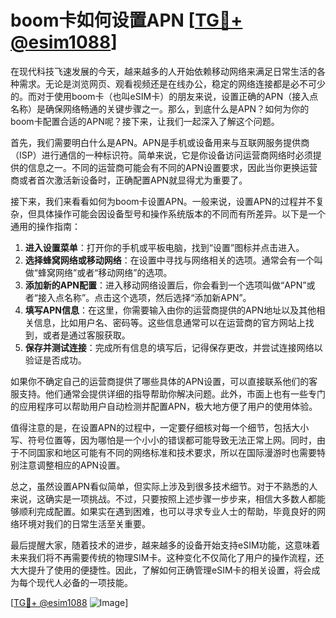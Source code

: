# boom卡如何设置APN [[TG💪+ @esim1088](https://t.me/s/esim1088)]

在现代科技飞速发展的今天，越来越多的人开始依赖移动网络来满足日常生活的各种需求。无论是浏览网页、观看视频还是在线办公，稳定的网络连接都是必不可少的。而对于使用boom卡（也叫eSIM卡）的朋友来说，设置正确的APN（接入点名称）是确保网络畅通的关键步骤之一。那么，到底什么是APN？如何为你的boom卡配置合适的APN呢？接下来，让我们一起深入了解这个问题。

首先，我们需要明白什么是APN。APN是手机或设备用来与互联网服务提供商（ISP）进行通信的一种标识符。简单来说，它是你设备访问运营商网络时必须提供的信息之一。不同的运营商可能会有不同的APN设置要求，因此当你更换运营商或者首次激活新设备时，正确配置APN就显得尤为重要了。

接下来，我们来看看如何为boom卡设置APN。一般来说，设置APN的过程并不复杂，但具体操作可能会因设备型号和操作系统版本的不同而有所差异。以下是一个通用的操作指南：

1. **进入设置菜单**：打开你的手机或平板电脑，找到“设置”图标并点击进入。
2. **选择蜂窝网络或移动网络**：在设置中寻找与网络相关的选项。通常会有一个叫做“蜂窝网络”或者“移动网络”的选项。
3. **添加新的APN配置**：进入移动网络设置后，你会看到一个选项叫做“APN”或者“接入点名称”。点击这个选项，然后选择“添加新APN”。
4. **填写APN信息**：在这里，你需要输入由你的运营商提供的APN地址以及其他相关信息，比如用户名、密码等。这些信息通常可以在运营商的官方网站上找到，或者是通过客服获取。
5. **保存并测试连接**：完成所有信息的填写后，记得保存更改，并尝试连接网络以验证是否成功。

如果你不确定自己的运营商提供了哪些具体的APN设置，可以直接联系他们的客服支持。他们通常会提供详细的指导帮助你解决问题。此外，市面上也有一些专门的应用程序可以帮助用户自动检测并配置APN，极大地方便了用户的使用体验。

值得注意的是，在设置APN的过程中，一定要仔细核对每一个细节，包括大小写、符号位置等，因为哪怕是一个小小的错误都可能导致无法正常上网。同时，由于不同国家和地区可能有不同的网络标准和技术要求，所以在国际漫游时也需要特别注意调整相应的APN设置。

总之，虽然设置APN看似简单，但实际上涉及到很多技术细节。对于不熟悉的人来说，这确实是一项挑战。不过，只要按照上述步骤一步步来，相信大多数人都能够顺利完成配置。如果实在遇到困难，也可以寻求专业人士的帮助，毕竟良好的网络环境对我们的日常生活至关重要。

最后提醒大家，随着技术的进步，越来越多的设备开始支持eSIM功能，这意味着未来我们将不再需要传统的物理SIM卡。这种变化不仅简化了用户的操作流程，还大大提升了使用的便捷性。因此，了解如何正确管理eSIM卡的相关设置，将会成为每个现代人必备的一项技能。

[[TG💪+ @esim1088](https://t.me/s/esim1088) ![Image](https://i.postimg.cc/4NQfJmqS/Snipaste-2025-05-13-00-14-12.png)]